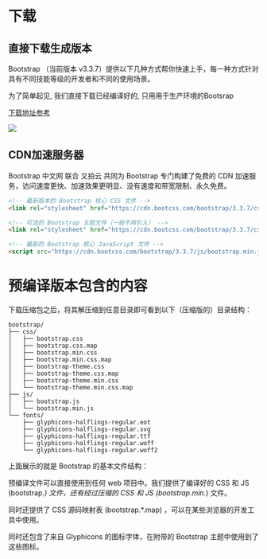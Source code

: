 # 下载

## 直接下载生成版本

Bootstrap （当前版本 v3.3.7）提供以下几种方式帮你快速上手，每一种方式针对具有不同技能等级的开发者和不同的使用场景。

为了简单起见, 我们直接下载已经编译好的, 只用用于生产环境的Bootsrap

[下载地址参考](http://v3.bootcss.com/getting-started/#download)


![](http://o7cqr8cfk.bkt.clouddn.com/17-10-19/2353136.jpg)

## CDN加速服务器

Bootstrap 中文网 联合 又拍云 共同为 Bootstrap 专门构建了免费的 CDN 加速服务，访问速度更快、加速效果更明显、没有速度和带宽限制、永久免费。

```html
<!-- 最新版本的 Bootstrap 核心 CSS 文件 -->
<link rel="stylesheet" href="https://cdn.bootcss.com/bootstrap/3.3.7/css/bootstrap.min.css" integrity="sha384-BVYiiSIFeK1dGmJRAkycuHAHRg32OmUcww7on3RYdg4Va+PmSTsz/K68vbdEjh4u" crossorigin="anonymous">

<!-- 可选的 Bootstrap 主题文件（一般不用引入） -->
<link rel="stylesheet" href="https://cdn.bootcss.com/bootstrap/3.3.7/css/bootstrap-theme.min.css" integrity="sha384-rHyoN1iRsVXV4nD0JutlnGaslCJuC7uwjduW9SVrLvRYooPp2bWYgmgJQIXwl/Sp" crossorigin="anonymous">

<!-- 最新的 Bootstrap 核心 JavaScript 文件 -->
<script src="https://cdn.bootcss.com/bootstrap/3.3.7/js/bootstrap.min.js" integrity="sha384-Tc5IQib027qvyjSMfHjOMaLkfuWVxZxUPnCJA7l2mCWNIpG9mGCD8wGNIcPD7Txa" crossorigin="anonymous"></script>
```

# 预编译版本包含的内容

下载压缩包之后，将其解压缩到任意目录即可看到以下（压缩版的）目录结构：

```
bootstrap/
├── css/
│   ├── bootstrap.css
│   ├── bootstrap.css.map
│   ├── bootstrap.min.css
│   ├── bootstrap.min.css.map
│   ├── bootstrap-theme.css
│   ├── bootstrap-theme.css.map
│   ├── bootstrap-theme.min.css
│   └── bootstrap-theme.min.css.map
├── js/
│   ├── bootstrap.js
│   └── bootstrap.min.js
└── fonts/
    ├── glyphicons-halflings-regular.eot
    ├── glyphicons-halflings-regular.svg
    ├── glyphicons-halflings-regular.ttf
    ├── glyphicons-halflings-regular.woff
    └── glyphicons-halflings-regular.woff2
```

上面展示的就是 Bootstrap 的基本文件结构：

预编译文件可以直接使用到任何 web 项目中。我们提供了编译好的 CSS 和 JS (bootstrap.*) 文件，还有经过压缩的 CSS 和 JS (bootstrap.min.*) 文件。

同时还提供了 CSS 源码映射表 (bootstrap.*.map) ，可以在某些浏览器的开发工具中使用。

同时还包含了来自 Glyphicons 的图标字体，在附带的 Bootstrap 主题中使用到了这些图标。












